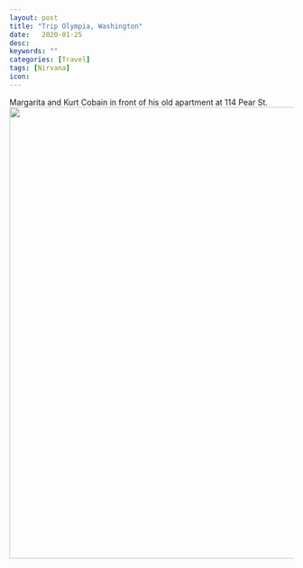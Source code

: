 ```yaml
---
layout: post
title: "Trip Olympia, Washington"
date:   2020-01-25
desc:
keywords: ""
categories: [Travel]
tags: [Nirvana]
icon:
---
```

Margarita and Kurt Cobain in front of his old apartment at 114 Pear St.
<img src="https://github.com/harrydurbin/harrydurbin.github.io/blob/master/_posts/img/margarita_and_kurt.png?raw=true" width="800px" />
